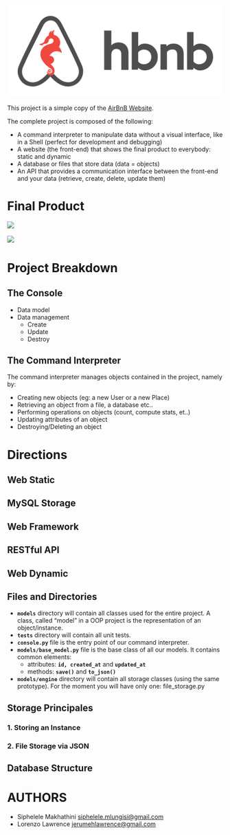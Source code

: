 ![](/assets/images/hbnb_logo.png)

This project is a simple copy of the [AirBnB Website](://intranet.alxswe.com/rltoken/m8g02HcD2ovrl_K-zulYBw).

The complete project is composed of the following:
* A command interpreter to manipulate data without a visual interface, like in a Shell (perfect for development and debugging)
*  A website (the front-end) that shows the final product to everybody: static and dynamic
*  A database or files that store data (data = objects)
*  An API that provides a communication interface between the front-end and your data (retrieve, create, delete, update them)

# Final Product
![](/assets/images/hbnb_final_product_1)

![](/assets/images/hbnb_final_product_2)

# Project Breakdown

## The Console
* Data model
* Data management
    * Create
    * Update
    * Destroy
## The Command Interpreter
The command interpreter manages objects contained in the project, namely by:
* Creating new objects (eg: a new User or a new Place)
* Retrieving an object from a file, a database etc..
* Performing operations on objects (count, compute stats, et..)
* Updating attributes of an object
* Destroying/Deleting an object

# Directions



## Web Static

## MySQL Storage

## Web Framework

## RESTful API

## Web Dynamic

## Files and Directories
 * **`models`** directory will contain all classes used for the entire project. A class, called “model” in a OOP project is the representation of an object/instance.
 * **`tests`** directory will contain all unit tests.
 * **`console.py`** file is the entry point of our command interpreter.
 * **`models/base_model.py`** file is the base class of all our models. It contains common elements:
     * attributes: **`id, created_at`** and **`updated_at`**
     * methods: **`save()`** and **`to_json()`**
 * **`models/engine`** directory will contain all storage classes (using the same prototype). For the moment you will have only one: file_storage.py

 ## Storage Principales

 ### 1. Storing an Instance

 ### 2. File Storage via JSON

 ## Database Structure

 # AUTHORS
* Siphelele Makhathini <siphelele.mlungisi@gmail.com>
* Lorenzo Lawrence <jerumehlawrence@gmail.com>
